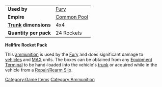 |                                          |                                       |
|------------------------------------------|---------------------------------------|
| **Used by**                              | [Fury](Fury "wikilink")               |
| **Empire**                               | [Common Pool](Common_Pool "wikilink") |
| **[Trunk](Trunk "wikilink") dimensions** | 4x4                                   |
| **Quantity per pack**                    | 24 Rockets                            |

**Hellfire Rocket Pack**

This [ammunition](ammunition "wikilink") is used by the
[Fury](Fury "wikilink") and does significant damage to
[vehicles](vehicles "wikilink") and [MAX](MAX "wikilink") units. The
boxes can be obtained from any [Equipment
Terminal](Equipment_Terminal "wikilink") to be hand-loaded into the
vehicle's [trunk](trunk "wikilink") or acquired while in the vehicle
from a [Repair/Rearm Silo](Repair/Rearm_Silo "wikilink").

[Category:Game Items](Category:Game_Items "wikilink")
[Category:Ammunition](Category:Ammunition "wikilink")